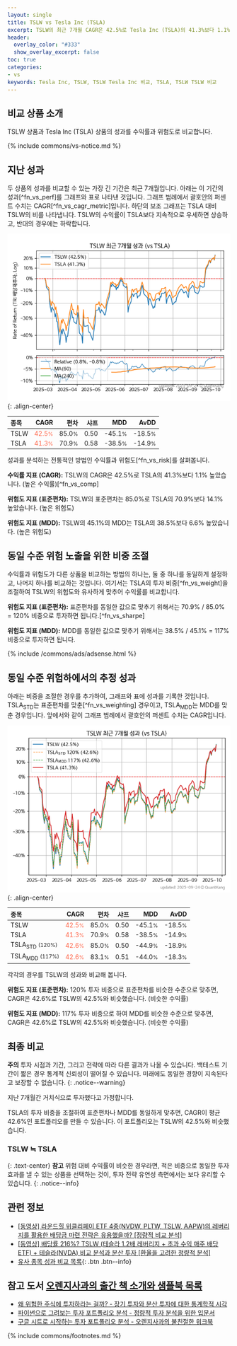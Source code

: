 ```yaml
---
layout: single
title: TSLW vs Tesla Inc (TSLA)
excerpt: TSLW의 최근 7개월 CAGR은 42.5%로 Tesla Inc (TSLA)의 41.3%보다 1.1% 높았습니다.
header:
  overlay_color: "#333"
  show_overlay_excerpt: false
toc: true
categories:
- vs
keywords: Tesla Inc, TSLW, TSLW Tesla Inc 비교, TSLA, TSLW TSLW 비교
---
```


## 비교 상품 소개


TSLW 상품과 Tesla Inc (TSLA) 상품의 성과를 수익률과 위험도로 비교합니다.





{% include commons/vs-notice.md %}

## 지난 성과

두 상품의 성과를 비교할 수 있는 가장 긴 기간은 최근 7개월입니다. 아래는 이 기간의 성과[^fn_vs_perf]를 그래프와 표로 나타낸 것입니다.
그래프 범례에서 괄호안의 퍼센트 수치는 CAGR[^fn_vs_cagr_metric]입니다.
하단의 보조 그래프는 TSLA 대비 TSLW의 비를 나타냅니다.
TSLW의 수익률이 TSLA보다 지속적으로 우세하면 상승하고, 반대의 경우에는 하락합니다.

![TSLW](/vs/images/tslw-vs-tsla_dual.png){: .align-center}

| **종목** | **CAGR** | **편차** | **샤프** | **MDD** | **AvDD** |
| :------------ | ------: | -----------: | -------: | ------: | -------: |
| TSLW | <span style="color: tomato">42.5<small>%</small></span> | 85.0<small>%</small> | 0.50 | -45.1<small>%</small> | -18.5<small>%</small> |
| TSLA | <span style="color: tomato">41.3<small>%</small></span> | 70.9<small>%</small> | 0.58 | -38.5<small>%</small> | -14.9<small>%</small> |

<!-- more -->


성과를 분석하는 전통적인 방법인 수익률과 위험도[^fn_vs_risk]를 살펴봅니다.

**수익률 지표 (CAGR):** TSLW의 CAGR은 42.5%로 TSLA의 41.3%보다 1.1% 높았습니다. (높은 수익률)[^fn_vs_comp]

**위험도 지표 (표준편차):** TSLW의 표준편차는 85.0%로 TSLA의 70.9%보다 14.1% 높았습니다. (높은 위험도)

**위험도 지표 (MDD):** TSLW의 45.1%의 MDD는 TSLA의 38.5%보다 6.6% 높았습니다. (높은 위험도)



## 동일 수준 위험 노출을 위한 비중 조절

수익률과 위험도가 다른 상품을 비교하는 방법의 하나는, 둘 중 하나를 동일하게 설정하고, 나머지 하나를 비교하는 것입니다.
여기서는 TSLA의 투자 비중[^fn_vs_weight]을 조절하여 TSLW의 위험도와 유사하게 맞추어 수익률를 비교합니다.

**위험도 지표 (표준편차):** 표준편차를 동일한 값으로 맞추기 위해서는 70.9% / 85.0% = 120% 비중으로 투자하면 됩니다.[^fn_vs_sharpe]

**위험도 지표 (MDD):** MDD를 동일한 값으로 맞추기 위해서는 38.5% / 45.1% = 117% 비중으로 투자하면 됩니다.


{% include /commons/ads/adsense.html %}



## 동일 수준 위험하에서의 추정 성과

아래는 비중을 조절한 경우를 추가하여, 그래프와 표에 성과를 기록한 것입니다.
TSLA<sub>STD</sub>는 표준편차를 맞춘[^fn_vs_weighting] 경우이고, TSLA<sub>MDD</sub>는 MDD를 맞춘 경우입니다.
앞에서와 같이 그래프 범례에서 괄호안의 퍼센트 수치는 CAGR입니다.


![TSLW](/vs/images/tslw-vs-tsla.png){: .align-center}



| **종목** | **CAGR** | **편차** | **샤프** | **MDD** | **AvDD** |
| :------------ | ------: | -----------: | -------: | ------: | -------: |
| TSLW | <span style="color: tomato">42.5<small>%</small></span> | 85.0<small>%</small> | 0.50 | -45.1<small>%</small> | -18.5<small>%</small> |
| TSLA | <span style="color: tomato">41.3<small>%</small></span> | 70.9<small>%</small> | 0.58 | -38.5<small>%</small> | -14.9<small>%</small> |
| TSLA<sub>STD</sub> <small>(120%)</small> | <span style="color: tomato">42.6<small>%</small></span> | 85.0<small>%</small> | 0.50 | -44.9<small>%</small> | -18.9<small>%</small> |
| TSLA<sub>MDD</sub> <small>(117%)</small> | <span style="color: tomato">42.6<small>%</small></span> | 83.1<small>%</small> | 0.51 | -44.0<small>%</small> | -18.3<small>%</small> |



각각의 경우를 TSLW의 성과와 비교해 봅니다.

**위험도 지표 (표준편차):** 120% 투자 비중으로 표준편차를 비슷한 수준으로 맞추면, CAGR은 42.6%로 TSLW의 42.5%와 비슷했습니다. (비슷한 수익률)

**위험도 지표 (MDD):** 117% 투자 비중으로 하여 MDD를 비슷한 수준으로 맞추면, CAGR은 42.6%로 TSLW의 42.5%와 비슷했습니다. (비슷한 수익률)




## 최종 비교

**주의** 투자 시점과 기간, 그리고 전략에 따라 다른 결과가 나올 수 있습니다. 백테스트 기간이 짧은 경우 통계적 신뢰성이 떨어질 수 있습니다. 미래에도 동일한 경향이 지속된다고 보장할 수 없습니다.
{: .notice--warning}

지난 7개월간 거치식으로 투자했다고 가정합니다.

TSLA의 투자 비중을 조절하여 표준편차나 MDD를 동일하게 맞추면, CAGR이 평균 42.6%인 포트폴리오를 만들 수 있습니다.
이 포트폴리오는 TSLW의 42.5%와 비슷했습니다.

### TSLW ≒ TSLA
{: .text-center}
**참고** 위험 대비 수익률이 비슷한 경우라면, 적은 비중으로 동일한 투자 효과를 낼 수 있는 상품을 선택하는 것이, 투자 전략 유연성 측면에서는 보다 유리할 수 있습니다.
{: .notice--info}


## 관련 정보

- [[동영상] 라운드힐 위클리페이 ETF 4종(NVDW, PLTW, TSLW, AAPW)의 레버리지를 활용한 배당금 마련 전략은 유용했을까? [정량적 비교 분석]](https://youtu.be/zoVCr4Jp8z4)
- [[동영상] 배당률 216%? TSLW (테슬라 1.2배 레버리지 + 초과 수익 매주 배당 ETF) + 테슬라(NVDA) 비교 분석과 분산 투자 [환율을 고려한 정량적 분석]](https://youtu.be/8H9Gd-VmZCQ)
- [유사 종목 성과 비교 목록](/vs/){: .btn .btn--info}


## 참고 도서 [오렌지사과의 출간 책 소개와 샘플북 목록](https://kongdori.tistory.com/691)

- [왜 위험한 주식에 투자하라는 걸까? - 장기 투자와 분산 투자에 대한 통계학적 시각](https://kongdori.tistory.com/421)
- [파이썬으로 그려보는 투자 포트폴리오 분석  - 정량적 투자 분석을 위한 입문서](https://kongdori.tistory.com/643)
- [구글 시트로 시작하는 투자 포트폴리오 분석 - 오렌지사과의 불친절한 워크북](https://kongdori.tistory.com/449)

{% include commons/footnotes.md %}